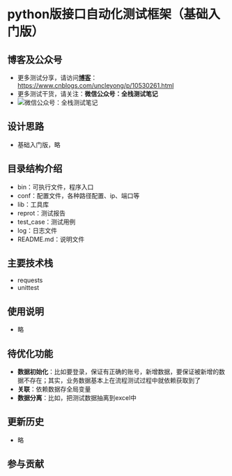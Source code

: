 # python版接口自动化测试框架（基础入门版）

## 博客及公众号
- 更多测试分享，请访问[**博客**](https://www.cnblogs.com/uncleyong/p/10530261.html)：https://www.cnblogs.com/uncleyong/p/10530261.html
- 更多测试干货，请关注：**微信公众号：全栈测试笔记**
- ![微信公众号：全栈测试笔记](https://files-cdn.cnblogs.com/files/uncleyong/qzcsbj.bmp)


## 设计思路
- 基础入门版，略


## 目录结构介绍
- bin：可执行文件，程序入口
- conf：配置文件，各种路径配置、ip、端口等
- lib：工具库
- reprot：测试报告
- test_case：测试用例
- log：日志文件
- README.md：说明文件


## 主要技术栈
- requests
- unittest


## 使用说明
- 略


## 待优化功能
- **数据初始化**：比如要登录，保证有正确的账号，新增数据，要保证被新增的数据不存在；其实，业务数据基本上在流程测试过程中就依赖获取到了
- **关联**：依赖数据存全局变量
- **数据分离**：比如，把测试数据抽离到excel中


## 更新历史
- 略


## 参与贡献



